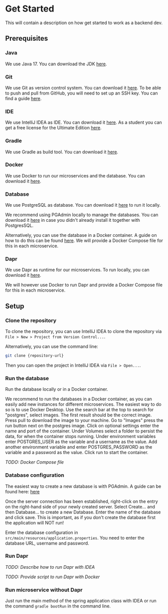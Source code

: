 # Get Started

This will contain a description on how get started to work as a backend dev.

## Prerequisites

### Java

We use Java 17. You can download the JDK [here](https://www.oracle.com/java/technologies/downloads/#java17).

### Git

We use Git as version control system. You can download it [here](https://git-scm.com/downloads). To be able to push and pull from GitHub, you will need to set up an SSH key. You can find a guide [here](https://docs.github.com/en/authentication/connecting-to-github-with-ssh).

### IDE

We use IntelliJ IDEA as IDE. You can download it [here](https://www.jetbrains.com/idea/download/). As a student you can get a free license for the Ultimate Edition [here](https://www.jetbrains.com/community/education/#students).

### Gradle

We use Gradle as build tool. You can download it [here](https://gradle.org/install/).

### Docker

We use Docker to run our microservices and the database. You can download it [here](https://www.docker.com/products/docker-desktop).

### Database

We use PostgreSQL as database. You can download it [here](https://www.postgresql.org/download/) to run it locally. 

We recommend using PGAdmin locally to manage the databases. You can download it [here](https://www.pgadmin.org) in case you didn't already install it together with PostgresSQL.

Alternatively, you can use the database in a Docker container. A guide on how to do this can be found [here](https://www.baeldung.com/ops/postgresql-docker-setup). We will provide a Docker Compose file for this in each microservice.

### Dapr

We use Dapr as runtime for our microservices.
To run locally, you can download it [here](https://docs.dapr.io/getting-started/install-dapr-cli/).

We will however use Docker to run Dapr and provide a Docker Compose file for this in each microservice.

## Setup

### Clone the repository

To clone the repository,  you can use IntelliJ IDEA to clone the repository via `File > New > Project from Version Control...`.

Alternatively, you can use the command line:

```bash
git clone {repository-url}
```

Then you can open the project in IntelliJ IDEA via `File > Open...`.

### Run the database

Run the database locally or in a Docker container.

We recommend to run the databases in a Docker container, as you can easily add new instances for different microservices. 
The easiest way to do so is to use Docker Desktop. Use the search bar at the top to search for "postgres", select images. The first result should be the correct image.
Press pull to download the image to your machine.
Go to "Images" press the run button next on the postgres image.
Click on optional settings enter the name and port of the container. 
Under Volumes select a folder to persist the data, for when the container stops running.
Under environment variables enter POSTGRES_USER as the variable and a username as the value.
Add another environment variable and enter POSTGRES_PASSWORD as the variable and a password as the value.
Click run to start the container.


*TODO: Docker Compose file*

### Database configuration

The easiest way to create a new database is with PGAdmin. A guide can be found here: [here](https://www.pgadmin.org/docs/pgadmin4/7.0/server_dialog.html)

Once the server connection has been established, right-click on the entry on the right-hand side of your newly created server.
Select Create... and then Database... to create a new Database. 
Enter the name of the database and click save. This is important, as if you don't create the database first the application will NOT run!

Enter the database configuration in `src/main/resources/application.properties`. You need to enter the database URL, username and password.

### Run Dapr

*TODO: Describe how to run Dapr with IDEA*

*TODO: Provide script to run Dapr with Docker*

### Run microservice without Dapr

Just run the main method of the spring application class with IDEA or run the command `gradle bootRun` in the command line.
